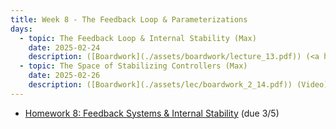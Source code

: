 ```yaml
---
title: Week 8 - The Feedback Loop & Parameterizations
days:
  - topic: The Feedback Loop & Internal Stability (Max)
    date: 2025-02-24
    description: ([Boardwork](./assets/boardwork/lecture_13.pdf)) (<a href=https://www.youtube.com/watch?v=J7F7T6_MH80&list=PLU2v_5UVjn7d6-pFEjqvXhI0fE83DfncU&index=17">Video</a>) <br /> Reading - LN 5.4, DFT 3.1, 3.2
  - topic: The Space of Stabilizing Controllers (Max)
    date: 2025-02-26
    description: ([Boardwork](./assets/lec/boardwork_2_14.pdf)) (Video) <br /> Reading - LN 5.5, DFT 4, 5
---
```


- [Homework 8: Feedback Systems & Internal Stability](./assets/hw/CDS_131_Homework_5.pdf) (due 3/5)

<a id="Week9"></a>